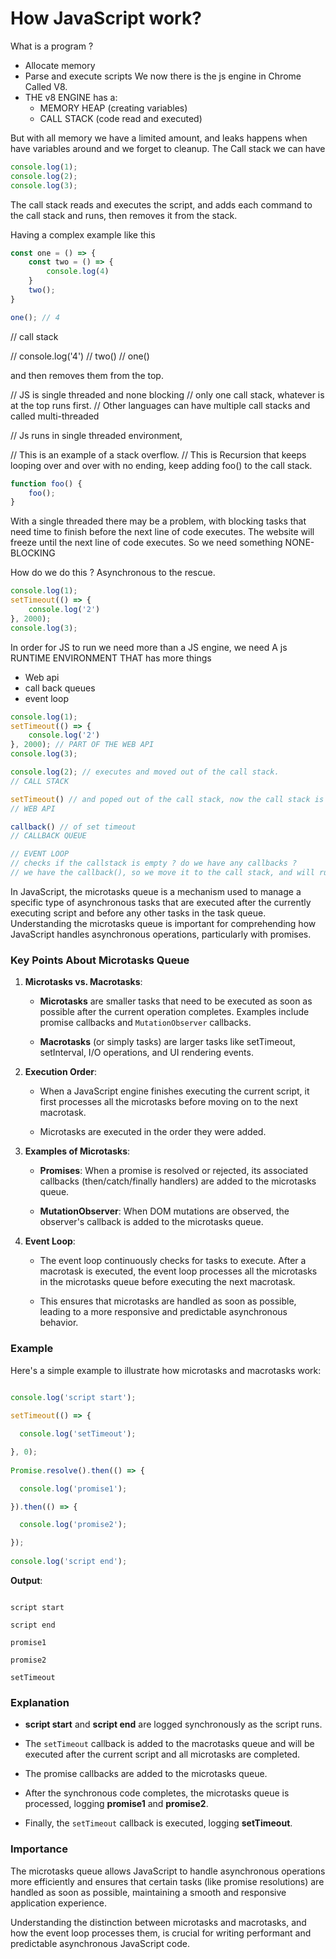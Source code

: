 # How JavaScript work?

What is a program ? 

- Allocate memory
- Parse and execute scripts
We now there is the js engine in Chrome Called V8. 
- THE v8 ENGINE has a:
  - MEMORY HEAP (creating variables)
  - CALL STACK (code read and executed)

But with all memory we have a limited amount, and leaks happens when have variables around and we forget to cleanup.
The Call stack we can have

```javascript
console.log(1);
console.log(2);
console.log(3);

```

The call stack reads and executes the script, and adds each command to the call stack and runs, then removes it from the stack.

Having a complex example like this
```javascript
const one = () => {
    const two = () => {
        console.log(4)
    }
    two();
}

one(); // 4 

```

// call stack

// console.log('4')
// two()
// one()

and then removes them from the top.


// JS is single threaded and none blocking
// only one call stack, whatever is at the top runs first. 
// Other languages can have multiple call stacks and called multi-threaded

// Js runs in single threaded environment,

// This is an example of a stack overflow.
// This is Recursion that keeps looping over and over with no ending, keep adding foo() to the call stack.

```javascript
function foo() {
    foo();
}
```

With a single threaded there may be a problem, with blocking tasks that need time to finish before the next line of code executes.
The website will freeze until the next line of code executes. So we need something NONE-BLOCKING

How do we do this ? 
Asynchronous to the rescue.

```javascript
console.log(1);
setTimeout(() => {
    console.log('2')
}, 2000);
console.log(3);
```

In order for JS to run we need more than a JS engine, we need A js RUNTIME ENVIRONMENT THAT has more things
- Web api 
- call back queues
- event loop


```javascript
console.log(1);
setTimeout(() => {
    console.log('2')
}, 2000); // PART OF THE WEB API
console.log(3);

console.log(2); // executes and moved out of the call stack.
// CALL STACK

setTimeout() // and poped out of the call stack, now the call stack is empty then goes to console.log(3)
// WEB API

callback() // of set timeout
// CALLBACK QUEUE

// EVENT LOOP
// checks if the callstack is empty ? do we have any callbacks ? 
// we have the callback(), so we move it to the call stack, and will run console.log('2'),
```

In JavaScript, the microtasks queue is a mechanism used to manage a specific type of asynchronous tasks that are executed after the currently executing script and before any other tasks in the task queue. Understanding the microtasks queue is important for comprehending how JavaScript handles asynchronous operations, particularly with promises.

### Key Points About Microtasks Queue

1. **Microtasks vs. Macrotasks**:

    - **Microtasks** are smaller tasks that need to be executed as soon as possible after the current operation completes. Examples include promise callbacks and `MutationObserver` callbacks.

    - **Macrotasks** (or simply tasks) are larger tasks like setTimeout, setInterval, I/O operations, and UI rendering events.

2. **Execution Order**:

    - When a JavaScript engine finishes executing the current script, it first processes all the microtasks before moving on to the next macrotask.

    - Microtasks are executed in the order they were added.

3. **Examples of Microtasks**:

    - **Promises**: When a promise is resolved or rejected, its associated callbacks (then/catch/finally handlers) are added to the microtasks queue.

    - **MutationObserver**: When DOM mutations are observed, the observer's callback is added to the microtasks queue.

4. **Event Loop**:

    - The event loop continuously checks for tasks to execute. After a macrotask is executed, the event loop processes all the microtasks in the microtasks queue before executing the next macrotask.

    - This ensures that microtasks are handled as soon as possible, leading to a more responsive and predictable asynchronous behavior.

### Example

Here's a simple example to illustrate how microtasks and macrotasks work:

```javascript

console.log('script start');
 
setTimeout(() => {

  console.log('setTimeout');

}, 0);
 
Promise.resolve().then(() => {

  console.log('promise1');

}).then(() => {

  console.log('promise2');

});
 
console.log('script end');

```

**Output**:

```

script start

script end

promise1

promise2

setTimeout

```

### Explanation

- **script start** and **script end** are logged synchronously as the script runs.

- The `setTimeout` callback is added to the macrotasks queue and will be executed after the current script and all microtasks are completed.

- The promise callbacks are added to the microtasks queue.

- After the synchronous code completes, the microtasks queue is processed, logging **promise1** and **promise2**.

- Finally, the `setTimeout` callback is executed, logging **setTimeout**.

### Importance

The microtasks queue allows JavaScript to handle asynchronous operations more efficiently and ensures that certain tasks (like promise resolutions) are handled as soon as possible, maintaining a smooth and responsive application experience.

Understanding the distinction between microtasks and macrotasks, and how the event loop processes them, is crucial for writing performant and predictable asynchronous JavaScript code.
 